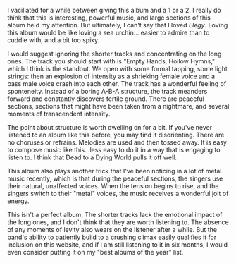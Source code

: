 I vacillated for a while between giving this album and a 1 or a 2. I really do think that this is interesting,
powerful music, and large sections of this album held my attention. But ultimately, I can't say that I loved
_Elegy_. Loving this album would be like loving a sea urchin... easier to admire than to cuddle with, and a bit too
spiky.

I would suggest ignoring the shorter tracks and concentrating on the long ones. The track you should
start with is "Empty Hands, Hollow Hymns," which I think is the standout. We open with some formal tapping, some light
strings: then an explosion of intensity as a shrieking female voice and a bass male voice crash into each
other. The track has a wonderful feeling of sponteneity. Instead of a boring A-B-A structure, the track meanders forward
and constantly discovers fertile ground. There are peaceful sections, sections that might have been
taken from a nightmare, and several moments of transcendent intensity. 

The point about structure is worth dwelling on for a bit. If you've never listened to an album like this before, you may
find it disorienting. There are no choruses or refrains. Melodies are used and then tossed away. It is easy to compose
music like this...less easy to do it in a way that is engaging to listen to. I think that Dead to a Dying
World pulls it off well. 

This album also plays another trick that I've been noticing in a lot of metal music recently, which is that during the
peaceful sections, the singers use their natural, unaffected voices. When the tension begins to rise,
and the singers switch to their "metal" voices, the music receives a wonderful jolt of energy.

This isn't a perfect album. The shorter tracks lack the emotional impact of the long ones, and I don't think
that they are worth listening to. The absence of any moments of levity also wears on the listener after a while. But the
band's ability to patiently build to a crushing climax easily qualifies it for inclusion on this website, and if I am
still listening to it in six months, I would even consider putting it on my "best albums of the year" list.

